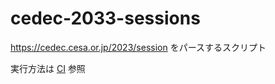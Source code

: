 # cedec-2033-sessions

https://cedec.cesa.or.jp/2023/session をパースするスクリプト

実行方法は [CI](.github/workflows/python-app.yml) 参照
